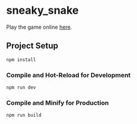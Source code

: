 # sneaky_snake

Play the game online [here](blackgrain.dk/games/sneaky_snake/).

## Project Setup

```sh
npm install
```

### Compile and Hot-Reload for Development

```sh
npm run dev
```

### Compile and Minify for Production

```sh
npm run build
```
